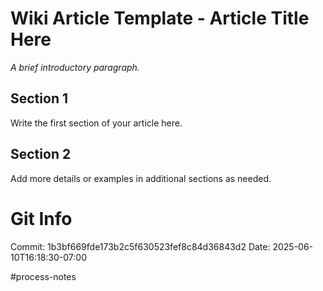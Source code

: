 # Wiki Article Template - Article Title Here

_A brief introductory paragraph._

## Section 1

Write the first section of your article here.

## Section 2

Add more details or examples in additional sections as needed.
# Git Info
Commit: 1b3bf669fde173b2c5f630523fef8c84d36843d2
Date: 2025-06-10T16:18:30-07:00

#process-notes